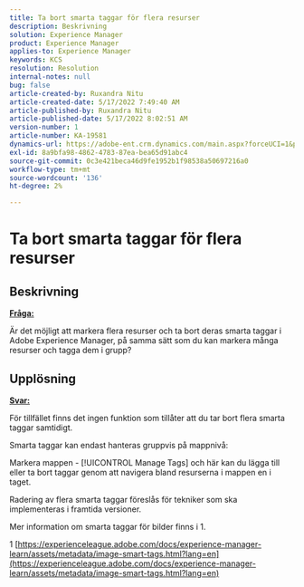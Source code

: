 ```yaml
---
title: Ta bort smarta taggar för flera resurser
description: Beskrivning
solution: Experience Manager
product: Experience Manager
applies-to: Experience Manager
keywords: KCS
resolution: Resolution
internal-notes: null
bug: false
article-created-by: Ruxandra Nitu
article-created-date: 5/17/2022 7:49:40 AM
article-published-by: Ruxandra Nitu
article-published-date: 5/17/2022 8:02:51 AM
version-number: 1
article-number: KA-19581
dynamics-url: https://adobe-ent.crm.dynamics.com/main.aspx?forceUCI=1&pagetype=entityrecord&etn=knowledgearticle&id=a4e0f7e1-b5d5-ec11-a7b5-000d3a37750e
exl-id: 8a9bfa98-4862-4783-87ea-bea65d91abc4
source-git-commit: 0c3e421beca46d9fe1952b1f98538a50697216a0
workflow-type: tm+mt
source-wordcount: '136'
ht-degree: 2%

---
```


# Ta bort smarta taggar för flera resurser

## Beskrivning

<u><b>Fråga:</b></u>

Är det möjligt att markera flera resurser och ta bort deras smarta taggar i Adobe Experience Manager, på samma sätt som du kan markera många resurser och tagga dem i grupp?

## Upplösning


<u><b>Svar:</b></u>

För tillfället finns det ingen funktion som tillåter att du tar bort flera smarta taggar samtidigt.

Smarta taggar kan endast hanteras gruppvis på mappnivå:

Markera mappen - [!UICONTROL Manage Tags] och här kan du lägga till eller ta bort taggar genom att navigera bland resurserna i mappen en i taget.

Radering av flera smarta taggar föreslås för tekniker som ska implementeras i framtida versioner.

Mer information om smarta taggar för bilder finns i 1.







1 [https://experienceleague.adobe.com/docs/experience-manager-learn/assets/metadata/image-smart-tags.html?lang=en](https://experienceleague.adobe.com/docs/experience-manager-learn/assets/metadata/image-smart-tags.html?lang=en)
